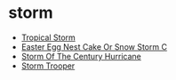 # storm

 * [Tropical Storm](../../index/t/tropical-storm-380601.json)
 * [Easter Egg Nest Cake Or Snow Storm C](../../index/e/easter-egg-nest-cake-or-snow-storm-c.json)
 * [Storm Of The Century Hurricane](../../index/s/storm-of-the-century-hurricane.json)
 * [Storm Trooper](../../index/s/storm-trooper.json)
